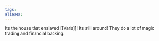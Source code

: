 ```yaml
---
tags:
aliases:
---
```

Its the house that enslaved [[Varis]]! Its still around! They do a lot of magic trading and financial backing.